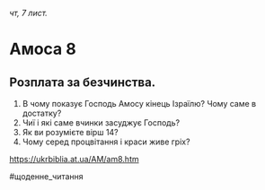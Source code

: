 
_чт, 7 лист._

# Амоса 8

## Розплата за безчинства.
1. В чому показує Господь Амосу кінець Ізраїлю? Чому саме в достатку?
2. Чиї і які саме вчинки засуджує Господь?
3. Як ви розумієте вірш 14?
4. Чому серед процвітання і краси живе гріх?

https://ukrbiblia.at.ua/AM/am8.htm 

#щоденне_читання
